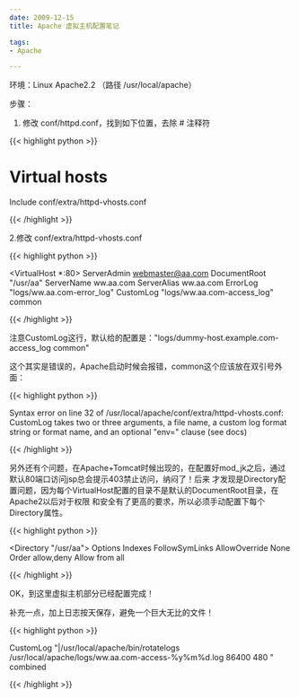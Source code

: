```yaml
---
date: 2009-12-15
title: Apache 虚拟主机配置笔记

tags:
- Apache

---
```


环境：Linux Apache2.2 （路径 /usr/local/apache）

步骤：

1. 修改 conf/httpd.conf，找到如下位置，去除 # 注释符

{{< highlight python >}}

# Virtual hosts
Include conf/extra/httpd-vhosts.conf

{{< /highlight >}}

2.修改 conf/extra/httpd-vhosts.conf

{{< highlight python >}}

<VirtualHost *:80>
    ServerAdmin webmaster@aa.com
    DocumentRoot "/usr/aa"
    ServerName ww.aa.com
    ServerAlias ww.aa.com
    ErrorLog "logs/ww.aa.com-error_log"
    CustomLog "logs/ww.aa.com-access_log" common
</VirtualHost>

{{< /highlight >}}

注意CustomLog这行，默认给的配置是："logs/dummy-host.example.com-access_log common"

这个其实是错误的，Apache启动时候会报错，common这个应该放在双引号外面：

{{< highlight python >}}

Syntax error on line 32 of /usr/local/apache/conf/extra/httpd-vhosts.conf:
CustomLog takes two or three arguments, a file name, a custom log format string or format name, and an optional "env=" clause (see docs)

{{< /highlight >}}

另外还有个问题，在Apache+Tomcat时候出现的，在配置好mod_jk之后，通过默认80端口访问jsp总会提示403禁止访问，纳闷了！后来 才发现是Directory配置问题，因为每个VirtualHost配置的目录不是默认的DocumentRoot目录，在Apache2以后对于权限 和安全有了更高的要求，所以必须手动配置下每个Directory属性。

{{< highlight python >}}

<Directory "/usr/aa">
    Options Indexes FollowSymLinks
    AllowOverride None
    Order allow,deny
    Allow from all
</Directory>

{{< /highlight >}}

OK，到这里虚拟主机部分已经配置完成！

补充一点，加上日志按天保存，避免一个巨大无比的文件！

{{< highlight python >}}

CustomLog "|/usr/local/apache/bin/rotatelogs /usr/local/apache/logs/ww.aa.com-access-%y%m%d.log 86400 480 " combined

{{< /highlight >}}


